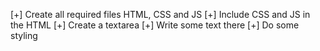 [+] Create all required files HTML, CSS and JS
[+] Include CSS and JS in the HTML 
[+] Create a textarea
[+] Write some text there
[+] Do some styling